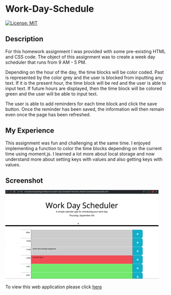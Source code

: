 # Work-Day-Schedule

<p>
    <a href="https://opensource.org/licenses/MIT" rel="nofollow"><img src="https://camo.githubusercontent.com/3ccf4c50a1576b0dd30b286717451fa56b783512/68747470733a2f2f696d672e736869656c64732e696f2f62616467652f4c6963656e73652d4d49542d79656c6c6f772e737667" alt="License: MIT" data-canonical-src="https://img.shields.io/badge/License-MIT-yellow.svg" style="max-width:100%;"></a>
</p>

<h2>Description</h2>

<p>For this homework assignment I was provided with some pre-existing HTML and CSS code. The object of this assignment was to create a week day scheduler that runs from 9 AM - 5 PM. 

Depending on the hour of the day, the time blocks will be color coded. Past is represented by the color grey and the user is blocked from inputting any text. If it is the present hour, the time block will be red and the user is able to input text. If future hours are displayed, then the time block will be colored green and the user will be able to input text.

The user is able to add reminders for each time block and click the save button. Once the reminder has been saved, the information will then remain even once the page has been refreshed.</p>

<h2>My Experience</h2>

<p>This assignment was fun and challenging at the same time. I enjoyed implementing a function to color the time blocks depending on the current time using moment.js. I learned a lot more about local storage and now understand more about setting keys with values and also getting keys with values.</p>

<h2>Screenshot</h2>

![](/assets/images/Screenshot.GIF)

<p>
To view this web application please click <a href="https://hustinkava.github.io/Work-Day-Schedule/" rel="nofollow">here</a>
</p>
